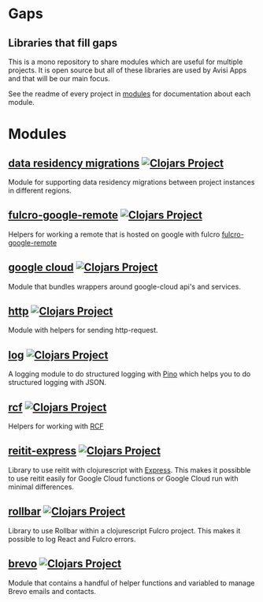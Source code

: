 # Gaps
## Libraries that fill gaps

This is a mono repository to share modules which are useful for multiple projects. It is open source but all of these
libraries are used by Avisi Apps and that will be our main focus.

See the readme of every project in [modules](modules) for documentation about each module.

# Modules

## [data residency migrations](modules/data-residency-migrations/README.md) [![Clojars Project](https://img.shields.io/clojars/v/com.avisi-apps.gaps/data-residency-migrations.svg)](https://clojars.org/com.avisi-apps.gaps/data-residency-migrations)
Module for supporting data residency migrations between project instances in different regions.

## [fulcro-google-remote](modules/fulcro-google-remote/README.md) [![Clojars Project](https://img.shields.io/clojars/v/com.avisi-apps.gaps/fulcro-google-remote.svg)](https://clojars.org/com.avisi-apps.gaps/fulcro-google-remote)
Helpers for working a remote that is hosted on google with fulcro [fulcro-google-remote](https://github.com/hyperfiddle/fulcro-google-remote)

## [google cloud](modules/google-cloud/README.md) [![Clojars Project](https://img.shields.io/clojars/v/com.avisi-apps.gaps/google-cloud.svg)](https://clojars.org/com.avisi-apps.gaps/google-cloud)
Module that bundles wrappers around google-cloud api's and services.

## [http](modules/google-cloud/README.md) [![Clojars Project](https://img.shields.io/clojars/v/com.avisi-apps.gaps/http.svg)](https://clojars.org/com.avisi-apps.gaps/http)
Module with helpers for sending http-request.

## [log](modules/log/README.md) [![Clojars Project](https://img.shields.io/clojars/v/com.avisi-apps.gaps/log.svg)](https://clojars.org/com.avisi-apps.gaps/log)
A logging module to do structured logging with [Pino](https://getpino.io) which helps you to do structured logging with JSON.

## [rcf](modules/rcf/README.md) [![Clojars Project](https://img.shields.io/clojars/v/com.avisi-apps.gaps/rcf.svg)](https://clojars.org/com.avisi-apps.gaps/rcf)
Helpers for working with [RCF](https://github.com/hyperfiddle/rcf)

## [reitit-express](modules/reitit-express/README.md) [![Clojars Project](https://img.shields.io/clojars/v/com.avisi-apps.gaps/reitit-express.svg)](https://clojars.org/com.avisi-apps.gaps/reitit-express)
Library to use reitit with clojurescript with [Express](http://expressjs.com). This makes it possibble to use reitit easily
for Google Cloud functions or Google Cloud run with minimal differences.

## [rollbar](modules/rollbar/README.md) [![Clojars Project](https://img.shields.io/clojars/v/com.avisi-apps.gaps/rollbar.svg)](https://clojars.org/com.avisi-apps.gaps/rollbar)
Library to use Rollbar within a clojurescript Fulcro project. This makes it possible to log React and Fulcro errors.

## [brevo](modules/brevo/README.md) [![Clojars Project](https://img.shields.io/clojars/v/com.avisi-apps.gaps/brevo.svg)](https://clojars.org/com.avisi-apps.gaps/brevo)
Module that contains a handful of helper functions and variabled to manage Brevo emails and contacts.
